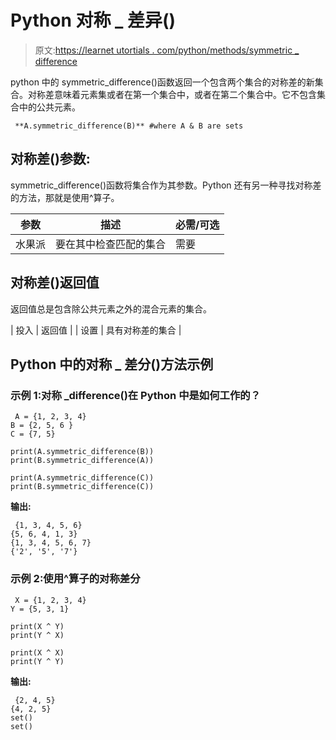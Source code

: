 # Python 对称 _ 差异()

> 原文:[https://learnet utortials . com/python/methods/symmetric _ difference](https://learnetutorials.com/python/methods/symmetric_difference)

python 中的 symmetric_difference()函数返回一个包含两个集合的对称差的新集合。对称差意味着元素集或者在第一个集合中，或者在第二个集合中。它不包含集合中的公共元素。

```
 **A.symmetric_difference(B)** #where A & B are sets 

```

## 对称差()参数:

symmetric_difference()函数将集合作为其参数。Python 还有另一种寻找对称差的方法，那就是使用^算子。

| 参数 | 描述 | 必需/可选 |
| --- | --- | --- |
| 水果派 | 要在其中检查匹配的集合 | 需要 |

## 对称差()返回值

返回值总是包含除公共元素之外的混合元素的集合。

| 投入 | 返回值 |
| 设置 | 具有对称差的集合 |

## Python 中的对称 _ 差分()方法示例

### 示例 1:对称 _difference()在 Python 中是如何工作的？

```
 A = {1, 2, 3, 4}
B = {2, 5, 6 }
C = {7, 5}

print(A.symmetric_difference(B))
print(B.symmetric_difference(A))

print(A.symmetric_difference(C))
print(B.symmetric_difference(C)) 

```

**输出:**

```
 {1, 3, 4, 5, 6}
{5, 6, 4, 1, 3}
{1, 3, 4, 5, 6, 7}
{'2', '5', '7'} 
```

### 示例 2:使用^算子的对称差分

```
 X = {1, 2, 3, 4}
Y = {5, 3, 1}

print(X ^ Y)
print(Y ^ X)

print(X ^ X)
print(Y ^ Y) 

```

**输出:**

```
 {2, 4, 5}
{4, 2, 5}
set()
set() 
```